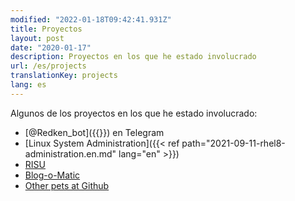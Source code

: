 ```yaml
---
modified: "2022-01-18T09:42:41.931Z"
title: Proyectos
layout: post
date: "2020-01-17"
description: Proyectos en los que he estado involucrado
url: /es/projects
translationKey: projects
lang: es
---
```


Algunos de los proyectos en los que he estado involucrado:

- [@Redken_bot]({{<ref path="redken-en.md" lang="en">}}) en Telegram
- [Linux System Administration]({{< ref path="2021-09-11-rhel8-administration.en.md" lang="en" >}})
- [RISU](https://risuorg.github.io)
- [Blog-o-Matic](https://github.com/iranzo/blog-o-matic)
- [Other pets at Github](https://github.com/iranzo)
